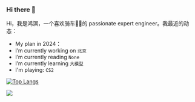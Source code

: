 ### Hi there 👋 

Hi，我是鸿溟，一个喜欢骑车🚴🏻的 passionate expert engineer。我最近的动态：
- My plan in 2024：
- I’m currently working on `北京`
- I’m currently reading `None`
- I’m currently learning `大模型`
- I'm playing: `CS2`

[![Top Langs](https://github-readme-stats.vercel.app/api/top-langs/?username=starhming&layout=compact)](https://github.com/anuraghazra/github-readme-stats)

![](https://komarev.com/ghpvc/?username=starhming) 

